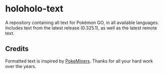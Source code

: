 # holoholo-text
A repository containing all text for Pokémon GO, in all available languages.  
Includes text from the latest release (0.325.1), as well as the latest remote text.

## Credits
Formatted text is inspired by [PokeMiners](https://github.com/PokeMiners). Thanks for all your hard work over the years.